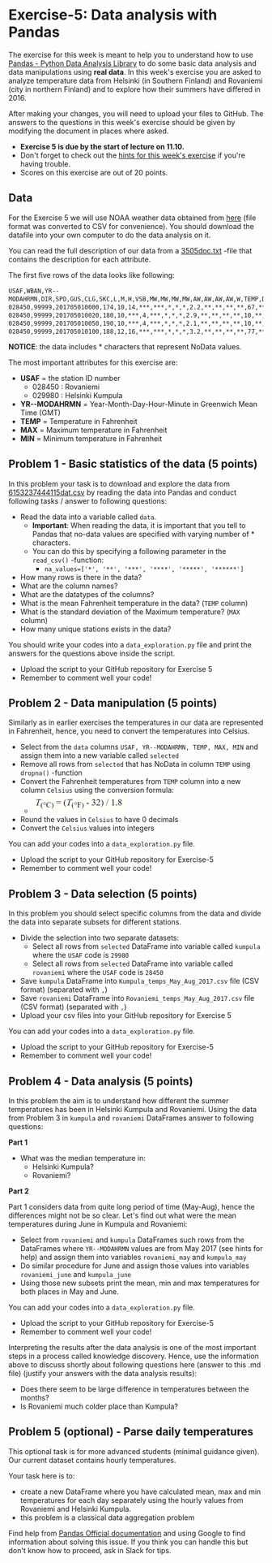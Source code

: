 # Exercise-5: Data analysis with Pandas 

The exercise for this week is meant to help you to understand how to use [Pandas - Python Data Analysis Library](http://pandas.pydata.org/)
to do some basic data analysis and data manipulations using **real data**. In this week's exercise you are asked to analyze
temperature data from Helsinki (in Southern Finland) and Rovaniemi (city in northern Finland)
and to explore how their summers have differed in 2016.

After making your changes, you will need to upload your files to GitHub.
The answers to the questions in this week's exercise should be given by modifying the document in places where asked.

 - **Exercise 5 is due by the start of lecture on 11.10.**
 - Don't forget to check out the [hints for this week's exercise](https://geo-python.github.io/2017/lessons/L5/exercise-5-hints.html) if you're having trouble.
 - Scores on this exercise are out of 20 points.

## Data

For the Exercise 5 we will use NOAA weather data obtained from [here](https://www.ncdc.noaa.gov/cdo-web/search?datasetid=GHCND)
(file format was converted to CSV for convenience). You should download the datafile into your own computer to do the
data analysis on it.

You can read the full description of our data from a [3505doc.txt](3505doc.txt) -file that
contains the description for each attribute.

The first five rows of the data looks like following:

```
USAF,WBAN,YR--MODAHRMN,DIR,SPD,GUS,CLG,SKC,L,M,H,VSB,MW,MW,MW,MW,AW,AW,AW,AW,W,TEMP,DEWP,SLP,ALT,STP,MAX,MIN,PCP01,PCP06,PCP24,PCPXX,SD
028450,99999,201705010000,174,10,14,***,***,*,*,*,2.2,**,**,**,**,67,**,**,**,8,31,31,1009.2,*****,984.1,***,***,*****,*****,*****,*****,35
028450,99999,201705010020,180,10,***,4,***,*,*,*,2.9,**,**,**,**,10,**,**,**,*,30,30,******,29.74,******,***,***,*****,*****,*****,*****,**
028450,99999,201705010050,190,10,***,4,***,*,*,*,2.1,**,**,**,**,10,**,**,**,*,30,30,******,29.74,******,***,***,*****,*****,*****,*****,**
028450,99999,201705010100,188,12,16,***,***,*,*,*,3.2,**,**,**,**,77,**,**,**,*,31,30,1009.1,*****,984.0,***,***,*****,*****,*****,*****,35
```

**NOTICE**: the data includes \* characters that represent NoData values.

The most important attributes for this exercise are:

 - **USAF** = the station ID number
   - 028450 : Rovaniemi
   - 029980 : Helsinki Kumpula
 - **YR--MODAHRMN** = Year-Month-Day-Hour-Minute in Greenwich Mean Time (GMT)
 - **TEMP** = Temperature in Fahrenheit
 - **MAX** = Maximum temperature in Fahrenheit
 - **MIN** = Minimum temperature in Fahrenheit

## Problem 1 - Basic statistics of the data (5 points)

In this problem your task is to download and explore the data from [6153237444115dat.csv](6153237444115dat.csv) by reading the data into Pandas
and conduct following tasks / answer to following questions:

- Read the data into a variable called `data`.
  - **Important**: When reading the data, it is important that you tell to Pandas that no-data values are specified with varying number of \* characters.
  - You can do this by specifying a following parameter in the `read_csv()` -function:
     - `na_values=['*', '**', '***', '****', '*****', '******']`
- How many rows is there in the data?
- What are the column names?
- What are the datatypes of the columns?
- What is the mean Fahrenheit temperature in the data? (`TEMP` column)
- What is the standard deviation of the Maximum temperature? (`MAX` column)
- How many unique stations exists in the data?

You should write your codes into a `data_exploration.py` file and print the answers for the questions above
inside the script.

- Upload the script to your GitHub repository for Exercise 5
- Remember to comment well your code!

## Problem 2 - Data manipulation (5 points)

Similarly as in earlier exercises the temperatures in our data are represented in Fahrenheit, hence,
you need to convert the temperatures into Celsius.

 - Select from the `data` columns `USAF, YR--MODAHRMN, TEMP, MAX, MIN` and assign them into a new variable called `selected`
 - Remove all rows from `selected` that has NoData in column `TEMP` using `dropna()` -function
 - Convert the Fahrenheit temperatures from `TEMP` column into a new column `Celsius` using the conversion formula:
   - ![](img/Fahrenheit_to_Celsius_formula.PNG)
 - Round the values in `Celsius` to have 0 decimals
 - Convert the `Celsius` values into integers

You can add your codes into a `data_exploration.py` file.

- Upload the script to your GitHub repository for Exercise-5
- Remember to comment well your code!

## Problem 3 - Data selection (5 points)

In this problem you should select specific columns from the data and divide the data into separate subsets for
different stations.

- Divide the selection into two separate datasets:
  - Select all rows from `selected` DataFrame into variable called `kumpula` where the `USAF` code is `29980`
  - Select all rows from `selected` DataFrame into variable called `rovaniemi` where the `USAF` code is `28450`
- Save `kumpula` DataFrame into `Kumpula_temps_May_Aug_2017.csv` file (CSV format) (separated with `,`)
- Save `rovaniemi` DataFrame into `Rovaniemi_temps_May_Aug_2017.csv` file (CSV format) (separated with `,`)
- Upload your csv files into your GitHub repository for Exercise 5

You can add your codes into a `data_exploration.py` file.

- Upload the script to your GitHub repository for Exercise-5
- Remember to comment well your code!

## Problem 4 - Data analysis (5 points)

In this problem the aim is to understand how different the summer temperatures has been in Helsinki Kumpula and Rovaniemi.
Using the data from Problem 3 in `kumpula` and `rovaniemi` DataFrames answer to following questions:

**Part 1**

- What was the median temperature in:
  - Helsinki Kumpula?
  - Rovaniemi?

**Part 2**

Part 1 considers data from quite long period of time (May-Aug), hence the differences might not be so clear.
Let's find out what were the mean temperatures during June in Kumpula and Rovaniemi:

- Select from `rovaniemi` and `kumpula` DataFrames such rows from the DataFrames where ``YR--MODAHRMN`` values are from May 2017 (see hints for help)
and assign them into variables `rovaniemi_may` and `kumpula_may`
- Do similar procedure for June and assign those values into variables `rovaniemi_june` and `kumpula_june`
- Using those new subsets print the mean, min and max temperatures for both places in May and June.

You can add your codes into a `data_exploration.py` file.

- Upload the script to your GitHub repository for Exercise-5
- Remember to comment well your code!

Interpreting the results after the data analysis is one of the most important steps in a process called knowledge discovery.
Hence, use the information above to discuss shortly about following questions here (answer to this .md file)
(justify your answers with the data analysis results):

- Does there seem to be large difference in temperatures between the months?
- Is Rovaniemi much colder place than Kumpula?

## Problem 5 (optional) - Parse daily temperatures

This optional task is for more advanced students (minimal guidance given).
Our current dataset contains hourly temperatures.

Your task here is to:

  - create a new DataFrame where you have calculated mean, max and min temperatures for each day separately using the
  hourly values from Rovaniemi and Helsinki Kumpula.
  - this problem is a classical data aggregation problem

Find help from [Pandas Official documentation](https://pandas.pydata.org/pandas-docs/stable/) and using Google to find information
about solving this issue. If you think you can handle this but don't know how to proceed, ask in Slack for tips.


